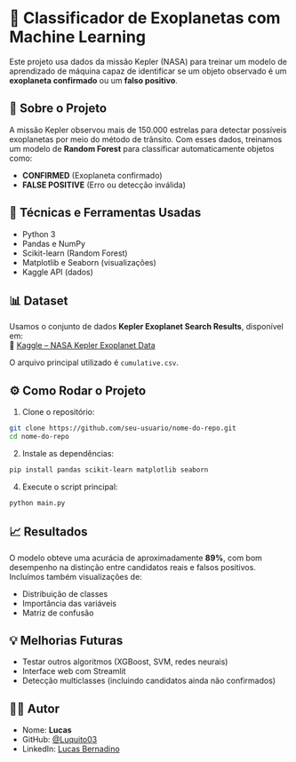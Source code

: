 
# 🔭 Classificador de Exoplanetas com Machine Learning

Este projeto usa dados da missão Kepler (NASA) para treinar um modelo de aprendizado de máquina capaz de identificar se um objeto observado é um **exoplaneta confirmado** ou um **falso positivo**.

## 🚀 Sobre o Projeto

A missão Kepler observou mais de 150.000 estrelas para detectar possíveis exoplanetas por meio do método de trânsito. Com esses dados, treinamos um modelo de **Random Forest** para classificar automaticamente objetos como:

- **CONFIRMED** (Exoplaneta confirmado)
- **FALSE POSITIVE** (Erro ou detecção inválida)

## 🧠 Técnicas e Ferramentas Usadas

- Python 3
- Pandas e NumPy
- Scikit-learn (Random Forest)
- Matplotlib e Seaborn (visualizações)
- Kaggle API (dados)

## 📊 Dataset

Usamos o conjunto de dados **Kepler Exoplanet Search Results**, disponível em:  
🔗 [Kaggle – NASA Kepler Exoplanet Data](https://www.kaggle.com/datasets/nasa/kepler-exoplanet-search-results)

O arquivo principal utilizado é `cumulative.csv`.

## ⚙️ Como Rodar o Projeto

1. Clone o repositório:

```bash
git clone https://github.com/seu-usuario/nome-do-repo.git
cd nome-do-repo
```

2. Instale as dependências:

```bash
pip install pandas scikit-learn matplotlib seaborn
```

4. Execute o script principal:

```bash
python main.py
```

## 📈 Resultados

O modelo obteve uma acurácia de aproximadamente **89%**, com bom desempenho na distinção entre candidatos reais e falsos positivos.  
Incluímos também visualizações de:

- Distribuição de classes
- Importância das variáveis
- Matriz de confusão

## 💡 Melhorias Futuras

- Testar outros algoritmos (XGBoost, SVM, redes neurais)
- Interface web com Streamlit
- Detecção multiclasses (incluindo candidatos ainda não confirmados)

## 👨‍🚀 Autor

- Nome: **Lucas**
- GitHub: [@Luquito03](https://github.com/Luquito03/)
- LinkedIn: [Lucas Bernadino](https://www.linkedin.com/in/lucas-bernadino-a56b9b240/)


